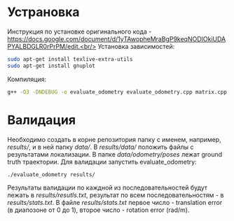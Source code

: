 Устрановка
==========
Инструкция по установке оригинального кода - https://docs.google.com/document/d/1yTAwopheMraBgP9keqNODIOkiUDAPYALBDGLR0rPrPM/edit.<br/>
Установка зависимостей:
```sh
sudo apt-get install texlive-extra-utils
sudo apt-get install gnuplot
```
Компиляция:
```sh
g++ -O3 -DNDEBUG -o evaluate_odometry evaluate_odometry.cpp matrix.cpp
```

Валидация
=========
Необходимо создать в корне репозитория папку с именем, например, *results/*, и в ней папку *data/*. В *results/data/* положить файлы с результатами локализации. В папке *data/odometry/poses* лежат ground truth траектории. Для валидации запустить evaluate_odometry:
```sh
./evaluate_odometry results/
```
Результаты валидации по каждной из последовательностей будут лежать в *results/resutls.txt*, результат по всем последовательностям - в *results/stats.txt*. В файле *results/stats.txt* первое число - translation error (в диапозоне от 0 до 1), второе число - rotation error (rad/m).

